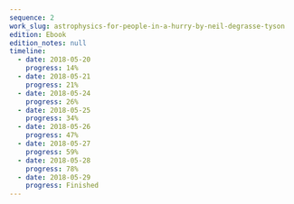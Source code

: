 ```yaml
---
sequence: 2
work_slug: astrophysics-for-people-in-a-hurry-by-neil-degrasse-tyson
edition: Ebook
edition_notes: null
timeline:
  - date: 2018-05-20
    progress: 14%
  - date: 2018-05-21
    progress: 21%
  - date: 2018-05-24
    progress: 26%
  - date: 2018-05-25
    progress: 34%
  - date: 2018-05-26
    progress: 47%
  - date: 2018-05-27
    progress: 59%
  - date: 2018-05-28
    progress: 78%
  - date: 2018-05-29
    progress: Finished
---
```

